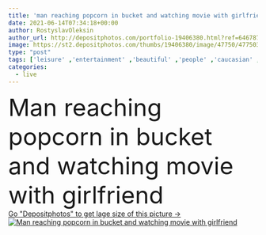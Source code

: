 ```yaml
---
title: 'man reaching popcorn in bucket and watching movie with girlfriend '
date: 2021-06-14T07:34:18+00:00
author: RostyslavOleksin
author_url: http://depositphotos.com/portfolio-19406380.html?ref=64678756
image: https://st2.depositphotos.com/thumbs/19406380/image/47750/477503196/api_thumb_450.jpg?forcejpeg=true
type: "post"
tags: ['leisure' ,'entertainment' ,'beautiful' ,'people' ,'caucasian' ,'food' ,'tasty' ,'delicious' ,'snack' ,'man' ,'watch' ,'bucket' ,'eat' ,'rest' ,'home' ,'couple' ,'hold' ,'woman' ,'together' ,'indoors' ,'film' ,'attractive' ,'handsome' ,'movie' ,'sofa' ,'couch' ,'relationship' ,'reaching' ,'salty' ,'boyfriend' ,'girlfriend' ,'popcorn' ,'tense' ,'Living Room' ,'junk food' ,'Open Mouth' ,'spending time' ]
categories: 
  - live
---
```

<div aling="center">
            <font size="60"> Man reaching popcorn in bucket and watching movie with girlfriend</font>   
</div>
<div>
    <a href='https://depositphotos.com/477503196/stock-photo-man-reaching-popcorn-bucket-watching.html?ref=64678756' target=_blank > Go "Depositphotos" to get lage size of this picture ->
        <img href='https://depositphotos.com/477503196/stock-photo-man-reaching-popcorn-bucket-watching.html?ref=64678756' src='https://st2.depositphotos.com/19406380/47750/i/950/depositphotos_477503196-stock-photo-man-reaching-popcorn-bucket-watching.jpg?forcejpeg=true' alt='Man reaching popcorn in bucket and watching movie with girlfriend' >
    </a>
</div>
